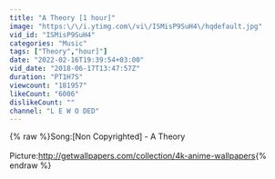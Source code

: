 ```yaml
---
title: "A Theory [1 hour]"
image: "https:\/\/i.ytimg.com\/vi\/ISMisP9SuH4\/hqdefault.jpg"
vid_id: "ISMisP9SuH4"
categories: "Music"
tags: ["Theory","hour]"]
date: "2022-02-16T19:39:54+03:00"
vid_date: "2018-06-17T13:47:57Z"
duration: "PT1H7S"
viewcount: "181957"
likeCount: "6006"
dislikeCount: ""
channel: "L E W O DED"
---
```

{% raw %}Song:[Non Copyrighted] - A Theory<br /><br />Picture:<a rel="nofollow" target="blank" href="http://getwallpapers.com/collection/4k-anime-wallpapers">http://getwallpapers.com/collection/4k-anime-wallpapers</a>{% endraw %}
